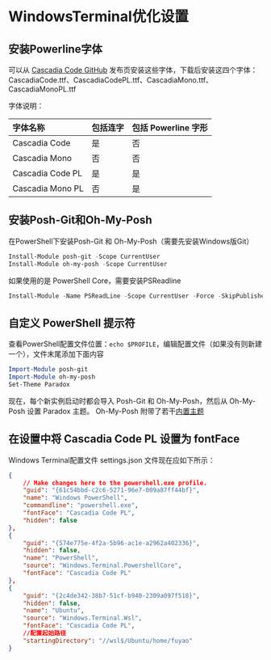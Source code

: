 # WindowsTerminal优化设置

## 安装Powerline字体

可以从 [Cascadia Code GitHub](https://github.com/microsoft/cascadia-code/releases) 发布页安装这些字体，下载后安装这四个字体：CascadiaCode.ttf、CascadiaCodePL.ttf、CascadiaMono.ttf、CascadiaMonoPL.ttf

字体说明：

| 字体名称         | 包括连字 | 包括 Powerline 字形 |
| :--------------- | :------- | :------------------ |
| Cascadia Code    | 是       | 否                  |
| Cascadia Mono    | 否       | 否                  |
| Cascadia Code PL | 是       | 是                  |
| Cascadia Mono PL | 否       | 是                  |

## 安装Posh-Git和Oh-My-Posh

在PowerShell下安装Posh-Git 和 Oh-My-Posh（需要先安装Windows版Git）

```powershell
Install-Module posh-git -Scope CurrentUser
Install-Module oh-my-posh -Scope CurrentUser
```

如果使用的是 PowerShell Core，需要安装PSReadline

```powershell
Install-Module -Name PSReadLine -Scope CurrentUser -Force -SkipPublisherCheck
```

## 自定义 PowerShell 提示符

查看PowerShell配置文件位置：`echo $PROFILE`，编辑配置文件（如果没有则新建一个），文件末尾添加下面内容

```powershell
Import-Module posh-git
Import-Module oh-my-posh
Set-Theme Paradox
```

现在，每个新实例启动时都会导入 Posh-Git 和 Oh-My-Posh，然后从 Oh-My-Posh 设置 Paradox 主题。 Oh-My-Posh 附带了若干[内置主题](https://github.com/JanDeDobbeleer/oh-my-posh#themes)

## 在设置中将 Cascadia Code PL 设置为 fontFace

Windows Terminal配置文件 settings.json 文件现在应如下所示：

```json
{
    // Make changes here to the powershell.exe profile.
    "guid": "{61c54bbd-c2c6-5271-96e7-009a87ff44bf}",
    "name": "Windows PowerShell",
    "commandline": "powershell.exe",
    "fontFace": "Cascadia Code PL",
    "hidden": false
},
{
    "guid": "{574e775e-4f2a-5b96-ac1e-a2962a402336}",
    "hidden": false,
    "name": "PowerShell",
    "source": "Windows.Terminal.PowershellCore",
    "fontFace": "Cascadia Code PL"
},
{
    "guid": "{2c4de342-38b7-51cf-b940-2309a097f518}",
    "hidden": false,
    "name": "Ubuntu",
    "source": "Windows.Terminal.Wsl",
    "fontFace": "Cascadia Code PL",
    //配置起始路径
    "startingDirectory": "//wsl$/Ubuntu/home/fuyao"
}
```
